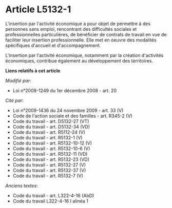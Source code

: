 # Article L5132-1

L'insertion par l'activité économique a pour objet de permettre à des personnes sans emploi, rencontrant des difficultés
sociales et professionnelles particulières, de bénéficier de contrats de travail en vue de faciliter leur insertion
professionnelle. Elle met en oeuvre des modalités spécifiques d'accueil et d'accompagnement.

L'insertion par l'activité économique, notamment par la création d'activités économiques, contribue également au
développement des territoires.

**Liens relatifs à cet article**

_Modifié par_:

  - Loi n°2008-1249 du 1er décembre 2008 - art. 20

_Cité par_:

  - Loi n°2009-1436 du 24 novembre 2009 - art. 33 (V)
  - Code de l'action sociale et des familles - art. R345-2 (V)
  - Code du travail - art. D5132-27 (VT)
  - Code du travail - art. D5132-34 (VD)
  - Code du travail - art. R5112-24 (V)
  - Code du travail - art. R5132-1 (V)
  - Code du travail - art. R5132-10-12 (V)
  - Code du travail - art. R5132-10-6 (V)
  - Code du travail - art. R5132-11 (VD)
  - Code du travail - art. R5132-23 (VD)
  - Code du travail - art. R5132-27 (V)
  - Code du travail - art. R5132-37 (V)
  - Code du travail - art. R5132-7 (V)

_Anciens textes_:

  - Code du travail - art. L322-4-16 (AbD)
  - Code du travail L322-4-16 I alinéa 1
